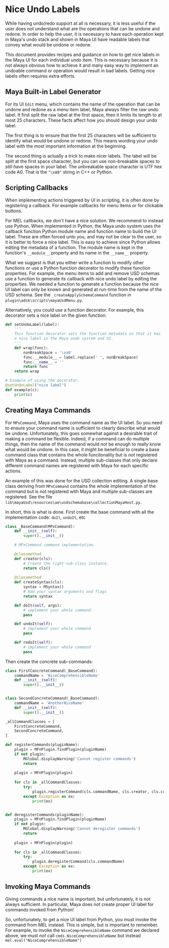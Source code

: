 # Nice Undo Labels

While having undo/redo support at all is necessary, it is less useful if the user
does not understand what are the operations that can be undone and redone. In
order to help the user, it is necessary to have each operation kept in Maya's
undo stack and shown in Maya UI have readable labels that convey what would be
undone or redone.

This document provides recipes and guidance on how to get nice labels in the
Maya UI for each individual undo item. This is necessary because it is not always
obvious how to achieve it and many easy way to implement an undoable command or
operation would result in bad labels. Getting nice labels often requires extra
efforts.

## Maya Built-in Label Generator

For its UI `Edit` menu, which contains the name of the operation that can be
undone and redone as a menu item label, Maya always filter the raw undo label.
It first split the raw label at the first space, then it limits its length to
at most 25 characters. These facts affect how you should design your undo label.

The first thing is to ensure that the first 25 characters will be sufficient to
identify what would be undone or redone. This means wording your undo label with
the most important information at the beginning.

The second thing is actually a trick to make nicer labels. The label will be
split at the first space character, but you can use non-breakable spaces to
still have spaces in your label. The unbreakable space character is UTF hex
code A0. That is the `"\xA0"` string in C++ or Python.

## Scripting Callbacks

When implementing actions triggered by UI in scripting, it is often done by
registering a callback. For example callbacks for menu items or for clickable
buttons.

For MEL callbacks, we don't have a nice solution. We recommend to instead use
Python. When implemented in Python, the Maya undo system uses the callback
function Python module name and function name to build the UI label. These
are often forced unto you, and may not be clear to the user, so it is better
to force a nice label. This is easy to achieve since Python allows editing the
metadata of a function. The module name is kept in the function's `__module__`
property and its name in the `__name__` property.

What we suggest is that you either write a function to modify other functions
or use a Python function decorator to modify these function properties. For
example, the menu items to add and remove USD schemas use a function to
generate its callback with nice undo label by editing the properties. We
needed a function to generate a function because the nice UI label can only
be known and generated at run-time from the name of the USD schema. See the
`_createApplySchemaCommand` function in `plugin\adsk\scripts\mayaUsdMenu.py`.

Alternatively, you could use a function decorator. For example, this decorator
sets a nice label on the given function:

```Python
def setUndoLabel(label):
    '''
    This function decorator sets the function metadata so that it has
    a nice label in the Maya undo system and UI.
    '''
    def wrap(func):
        nonBreakSpace = '\xa0'
        func.__module__ = label.replace(' ', nonBreakSpace)
        func.__name__ = ''
        return func
    return wrap

# Example of using the decorator.
@setUndoLabel("nice label")
def example(c):
    print(c)
```

## Creating Maya Commands

For `MPxCommand`, Maya uses the command name as the UI label. So you need
to ensure your command name is sufficient to clearly describe what would be
undone. Unfortunately, this goes somewhat against a desirable trait of making
a command be flexible. Indeed, if a command can do multiple things, then the name
of the command would not be enough to really know what would be undone. In this
case, it might be beneficial to create a base command class that contains the
whole funcitonality but is *not* registered with Maya as a command. Instead,
multiple sub-classes that only declare different command names are registered
with Maya for each specific actions.

An example of this was done for the USD collection editing. A single base class
deriving from `MPxCommand` contains the whole implementation of the command but
is not registered with Maya and multiple sub-classes are registered. See the
file `lib\mayaUsd\resources\ae\usdschemabase\collectionMayaHost.py`.

In short, this is what is done. First create the base command with all the
implementation code: `doIt`, `undoIt`, etc

```Python
class _BaseCommand(MPxCommand):
    def __init__(self):
        super().__init__()

    # MPxCommand command implementation.

    @classmethod
    def creator(cls):
        # Create the right-sub-class instance.
        return cls()
    
    @classmethod
    def createSyntax(cls):
        syntax = MSyntax()
        # Add your syntax arguments and flags
        return syntax

    def doIt(self, args):
        # implement your whole command
        pass

    def undoIt(self):
        # implement your whole command
        pass

    def redoIt(self):
        # implement your whole command
        pass
```

Then create the concrete sub-commands:

```Python
class FirstConcreteCommand(_BaseCommand):
    commandName = 'NiceComprehensibleName'
    def __init__(self):
        super().__init__()


class SecondConcreteCommand(_BaseCommand):
    commandName = 'AnotherNiceName'
    def __init__(self):
        super().__init__()

_allCommandClasses = [
    FirstConcreteCommand,
    SecondConcreteCommand,
]

def registerCommands(pluginName):
    plugin = MFnPlugin.findPlugin(pluginName)
    if not plugin:
        MGlobal.displayWarning('Cannot register commands')
        return
    
    plugin = MFnPlugin(plugin)
    
    for cls in _allCommandClasses:
        try:
            plugin.registerCommand(cls.commandName, cls.creator, cls.createSyntax) 
        except Exception as ex:
            print(ex)


def deregisterCommands(pluginName):
    plugin = MFnPlugin.findPlugin(pluginName)
    if not plugin:
        MGlobal.displayWarning('Cannot deregister commands')
        return
    
    plugin = MFnPlugin(plugin)
    
    for cls in _allCommandClasses:
        try:
            plugin.deregisterCommand(cls.commandName) 
        except Exception as ex:
            print(ex)
```

## Invoking Maya Commands

Giving commands a nice name is important, but unfortunately, it is not always
sufficient. In particular, Maya does not create proper UI label for commands
invoked from Python!

So, unfortunately, to get a nice UI label from Python, you must invoke the command
from MEL instead. This is simple, but is important to remember. For example, to
invoke the `NiceComprehensibleName` command we declared above, we must *not* call
`cmds.NiceComprehensibleName` but instead `mel.eval("NiceComprehensibleName")`

